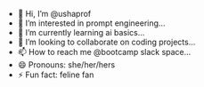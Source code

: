 - 👋 Hi, I’m @ushaprof
- 👀 I’m interested in prompt engineering...
- 🌱 I’m currently learning ai basics...
- 💞️ I’m looking to collaborate on coding projects...
- 📫 How to reach me @bootcamp slack space...
- 😄 Pronouns: she/her/hers
- ⚡ Fun fact: feline fan

<!---
ushaprof/ushaprof is a ✨ special ✨ repository because its `README.md` (this file) appears on your GitHub profile.
You can click the Preview link to take a look at your changes.
--->
